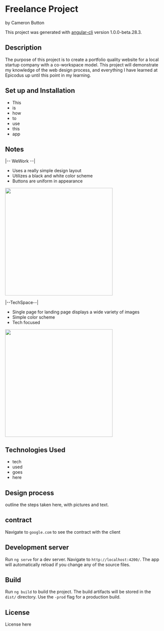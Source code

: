 # Freelance Project

by Cameron Button

This project was generated with [angular-cli](https://github.com/angular/angular-cli) version 1.0.0-beta.28.3.

## Description
The purpose of this project is to create a portfolio quality website for a local startup company with a co-workspace model.  This project will demonstrate my knowledge of the web design process, and everything I have learned at Epicodus up until this point in my learning.

## Set up and Installation
* This
* is
* how
* to
* use
* this
* app

## Notes
|-- WeWork --|
  * Uses a really simple design layout
  * Utilizes a black and white color scheme
  * Buttons are uniform in appearance

<img src="src/assets/img/weworkpdx.png" height=350>

|--TechSpace--|
  * Single page for landing page displays a wide variety of images
  * Simple color scheme
  * Tech focused

<img src="src/assets/img/techspacepdx.png" height=350>

## Technologies Used
* tech
* used
* goes
* here

## Design process
outline the steps taken here, with pictures and text.


## contract
Navigate to `google.com` to see the contract with the client


## Development server
Run `ng serve` for a dev server. Navigate to `http://localhost:4200/`. The app will automatically reload if you change any of the source files.

## Build

Run `ng build` to build the project. The build artifacts will be stored in the `dist/` directory. Use the `-prod` flag for a production build.

## License
License here
